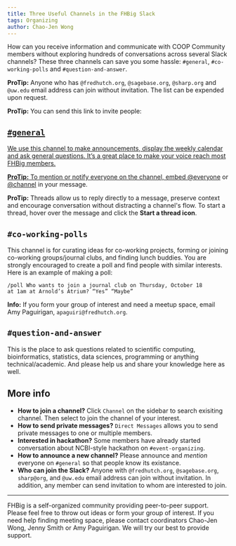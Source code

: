 ```yaml
---
title: Three Useful Channels in the FHBig Slack
tags: Organizing
author: Chao-Jen Wong
---
```

How can you receive information and communicate with COOP Community members
without exploring hundreds of conversations across several Slack
channels? These three channels can save you some hassle: `#general`,
`#co-working-polls` and `#question-and-answer`.

<p class="notice--info"><strong>ProTip:</strong> Anyone who has <code class="highlighter-rouge">@fredhutch.org</code>,  <code class="highlighter-rouge">@sagebase.org</code>, <code class="highlighter-rouge">@sharp.org</code> and <code class="highlighter-rouge">@uw.edu</code> email address can join without invitation. The list can be expended upon request.</p>

<p class="notice--info"><strong>ProTip:</strong> You can send this link to invite people: <a href="https://join.slack.com/t/fhbig/signup"</a></p>

## `#general`
We use this channel to make announcements, display the weekly calendar and ask general questions. It’s a great place to make your voice reach most FHBig members.

<p class="notice--info"><strong>ProTip:</strong> To mention or notify everyone on the channel, embed <a href="#">@everyone</a> or <a href="#">@channel</a> in your message. </p>

<p class="notice--info"><strong>ProTip:</strong> Threads allow us to reply directly to a message, preserve context and encourage conversation without distracting a channel's flow.  To start a thread, hover over the message and click the <strong>Start a thread icon</strong>. </p>

## `#co-working-polls`
This channel is for curating ideas for co-working projects, forming or
joining co-working groups/journal clubs, and finding lunch
buddies. You are strongly encouraged to create a poll and find people
with similar interests. Here is an example of making a poll:

```
/poll Who wants to join a journal club on Thursday, October 18
at 1am at Arnold’s Atrium? “Yes” “Maybe”
```

<p class="notice--info"><strong>Info:</strong> If you form your group of interest and need a meetup space, email Amy Paguirigan, <code class="highlighter-rouge">apaguiri@fredhutch.org</code>. </p>

## `#question-and-answer`
This is the place to ask questions related to scientific computing, bioinformatics, statistics, data sciences, programming or anything technical/academic. And please help us and share your knowledge here as well. 

## More info
- __How to join a channel?__ Click `Channel` on the sidebar to search exisiting channel. Then select to join the channel of your interest.
- __How to send private messages?__ `Direct Messages` allows you to send private messages to one or multiple members.
- __Interested in hackathon?__ Some members have already started conversation about NCBI-style hackathon
  on `#event-organizing`. 
- __How to announce a new channel?__ Please announce and _mention_ everyone on `#general` so that people know its existance. 
- __Who can join the Slack?__ Anyone with `@fredhutch.org`, `@sagebase.org`, `sharp@org`, and `@uw.edu` email address can join without invitation. In addition, any member can send invitation to whom are interested to join.

-----
FHBig is a self-organized community providing peer-to-peer support.  Please feel free to throw out ideas or form your group of interest. If you need help finding meeting space, please contact coordinators Chao-Jen Wong, Jenny Smith or Amy Paguirigan. We will try our best to provide support. 


